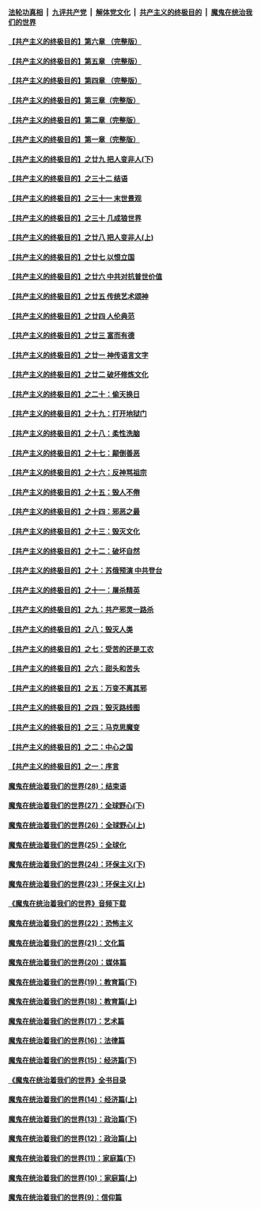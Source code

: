 ####  [法轮功真相](../../../../basic/blob/master/README.md?t=08190900) &nbsp;|&nbsp; [九评共产党](../../../../9ping.md/blob/master/README.md?t=08190900) &nbsp;|&nbsp; [解体党文化](../../../../jtdwh.md/blob/master/README.md?t=08190900)  &nbsp;|&nbsp; [共产主义的终极目的](../../../../gczydzjmd.md/blob/master/README.md?t=08190900) &nbsp;|&nbsp; [魔鬼在统治我们的世界](../../../../mgztzwmdsj.md/blob/master/README.md?t=08190900) 

#### [【共产主义的终极目的】第六章 （完整版）](../pages/nsc422/n11428913.md?t=08190900) 

#### [【共产主义的终极目的】第五章 （完整版）](../pages/nsc422/n11428912.md?t=08190900) 

#### [【共产主义的终极目的】第四章 （完整版）](../pages/nsc422/n11428907.md?t=08190900) 

#### [【共产主义的终极目的】第三章（完整版）](../pages/nsc422/n11428848.md?t=08190900) 

#### [【共产主义的终极目的】第二章（完整版）](../pages/nsc422/n11428831.md?t=08190900) 

#### [【共产主义的终极目的】第一章（完整版）](../pages/nsc422/n11417651.md?t=08190900) 

#### [【共产主义的终极目的】之廿九 把人变非人(下)](../pages/nsc422/n11344140.md?t=08190900) 

#### [【共产主义的终极目的】之三十二 结语](../pages/nsc422/n11360535.md?t=08190900) 

#### [【共产主义的终极目的】之三十一 末世景观](../pages/nsc422/n11351129.md?t=08190900) 

#### [【共产主义的终极目的】之三十 几成狼世界](../pages/nsc422/n11348280.md?t=08190900) 

#### [【共产主义的终极目的】之廿八 把人变非人(上)](../pages/nsc422/n11340492.md?t=08190900) 

#### [【共产主义的终极目的】之廿七 以恨立国](../pages/nsc422/n11336944.md?t=08190900) 

#### [【共产主义的终极目的】之廿六 中共对抗普世价值](../pages/nsc422/n11324785.md?t=08190900) 

#### [【共产主义的终极目的】之廿五 传统艺术颂神](../pages/nsc422/n11296396.md?t=08190900) 

#### [【共产主义的终极目的】之廿四 人伦典范](../pages/nsc422/n11296397.md?t=08190900) 

#### [【共产主义的终极目的】之廿三 富而有德](../pages/nsc422/n11283598.md?t=08190900) 

#### [【共产主义的终极目的】之廿一 神传语言文字](../pages/nsc422/n11263265.md?t=08190900) 

#### [【共产主义的终极目的】之廿二 破坏修炼文化](../pages/nsc422/n11245728.md?t=08190900) 

#### [【共产主义的终极目的】之二十：偷天换日](../pages/nsc422/n11238846.md?t=08190900) 

#### [【共产主义的终极目的】之十九：打开地狱门](../pages/nsc422/n11206376.md?t=08190900) 

#### [【共产主义的终极目的】之十八：柔性洗脑](../pages/nsc422/n11199994.md?t=08190900) 

#### [【共产主义的终极目的】之十七：颠倒善恶](../pages/nsc422/n11179782.md?t=08190900) 

#### [【共产主义的终极目的】之十六：反神骂祖宗](../pages/nsc422/n11166798.md?t=08190900) 

#### [【共产主义的终极目的】之十五：毁人不倦](../pages/nsc422/n11166792.md?t=08190900) 

#### [【共产主义的终极目的】之十四：邪恶之最](../pages/nsc422/n11150249.md?t=08190900) 

#### [【共产主义的终极目的】之十三：毁灭文化](../pages/nsc422/n11135227.md?t=08190900) 

#### [【共产主义的终极目的】之十二：破坏自然](../pages/nsc422/n11135214.md?t=08190900) 

#### [【共产主义的终极目的】之十：苏俄预演 中共登台](../pages/nsc422/n11118424.md?t=08190900) 

#### [【共产主义的终极目的】之十一：屠杀精英](../pages/nsc422/n11118442.md?t=08190900) 

#### [【共产主义的终极目的】之九：共产邪灵一路杀](../pages/nsc422/n11114139.md?t=08190900) 

#### [【共产主义的终极目的】之八：毁灭人类](../pages/nsc422/n11108503.md?t=08190900) 

#### [【共产主义的终极目的】之七：受苦的还是工农](../pages/nsc422/n11101809.md?t=08190900) 

#### [【共产主义的终极目的】之六：甜头和苦头](../pages/nsc422/n11096971.md?t=08190900) 

#### [【共产主义的终极目的】之五：万变不离其邪](../pages/nsc422/n11091285.md?t=08190900) 

#### [【共产主义的终极目的】之四：毁灭路线图](../pages/nsc422/n11086284.md?t=08190900) 

#### [【共产主义的终极目的】之三：马克思魔变](../pages/nsc422/n11061941.md?t=08190900) 

#### [【共产主义的终极目的】之二：中心之国](../pages/nsc422/n11047728.md?t=08190900) 

#### [【共产主义的终极目的】之一：序言](../pages/nsc422/n11086077.md?t=08190900) 

#### [魔鬼在统治着我们的世界(28)：结束语](../pages/nsc422/n10936246.md?t=08190900) 

#### [魔鬼在统治着我们的世界(27)：全球野心(下)](../pages/nsc422/n10928319.md?t=08190900) 

#### [魔鬼在统治着我们的世界(26)：全球野心(上)](../pages/nsc422/n10900318.md?t=08190900) 

#### [魔鬼在统治着我们的世界(25)：全球化](../pages/nsc422/n10788205.md?t=08190900) 

#### [魔鬼在统治着我们的世界(24)：环保主义(下)](../pages/nsc422/n10695307.md?t=08190900) 

#### [魔鬼在统治着我们的世界(23)：环保主义(上)](../pages/nsc422/n10688613.md?t=08190900) 

#### [《魔鬼在统治着我们的世界》音频下载](../pages/nsc422/n10635553.md?t=08190900) 

#### [魔鬼在统治着我们的世界(22)：恐怖主义](../pages/nsc422/n10614727.md?t=08190900) 

#### [魔鬼在统治着我们的世界(21)：文化篇](../pages/nsc422/n10597706.md?t=08190900) 

#### [魔鬼在统治着我们的世界(20)：媒体篇](../pages/nsc422/n10586579.md?t=08190900) 

#### [魔鬼在统治着我们的世界(19)：教育篇(下)](../pages/nsc422/n10564808.md?t=08190900) 

#### [魔鬼在统治着我们的世界(18)：教育篇(上)](../pages/nsc422/n10526970.md?t=08190900) 

#### [魔鬼在统治着我们的世界(17)：艺术篇](../pages/nsc422/n10499093.md?t=08190900) 

#### [魔鬼在统治着我们的世界(16)：法律篇](../pages/nsc422/n10485969.md?t=08190900) 

#### [魔鬼在统治着我们的世界(15)：经济篇(下)](../pages/nsc422/n10469975.md?t=08190900) 

#### [《魔鬼在统治着我们的世界》全书目录](../pages/nsc422/n10464261.md?t=08190900) 

#### [魔鬼在统治着我们的世界(14)：经济篇(上)](../pages/nsc422/n10457370.md?t=08190900) 

#### [魔鬼在统治着我们的世界(13)：政治篇(下)](../pages/nsc422/n10448270.md?t=08190900) 

#### [魔鬼在统治着我们的世界(12)：政治篇(上)](../pages/nsc422/n10444576.md?t=08190900) 

#### [魔鬼在统治着我们的世界(11)：家庭篇(下)](../pages/nsc422/n10440961.md?t=08190900) 

#### [魔鬼在统治着我们的世界(10)：家庭篇(上)](../pages/nsc422/n10435448.md?t=08190900) 

#### [魔鬼在统治着我们的世界(9)：信仰篇](../pages/nsc422/n10432159.md?t=08190900) 

